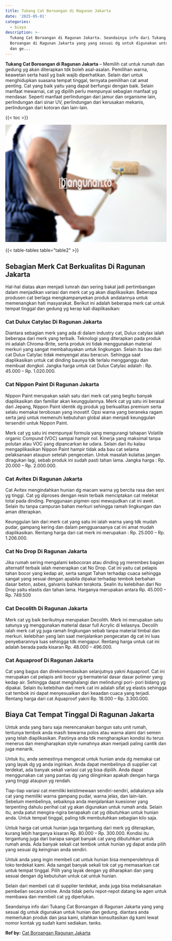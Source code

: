 ```yaml
---
title: Tukang Cat Boroangan di Ragunan Jakarta
date: '2025-05-01'
categories:
  - biaya
description: >-
  Tukang Cat Boroangan di Ragunan Jakarta. Seandainya info dari Tukang Cat
  Boroangan di Ragunan Jakarta yang yang sesuai dg untuk digunakan untuk hunian
  dan ge...
---
```


**Tukang Cat Boroangan di Ragunan Jakarta** – Memilih cat untuk rumah dan gedung yg akan diterapkan tdk boleh asal-asalan. Pemilihan warna, keawetan serta hasil yg baik wajib diperhatikan. Selain dari untuk menghidupkan suasana tempat tinggal, ternyata pemilihan cat amat penting. Cat yang baik yaitu yang dapat berfungsi dengan baik. Selain manfaat mewarnai, cat yg dipilih perlu mempunyai sebagian manfaat yg mendasar. Seperti manfaat perlindungan dari jamur dan organisme lain, perlindungan dari sinar UV, perlindungan dari kerusakan mekanis, perlindungan dari kotoran dan lain-lain.

{{< toc >}}

![Tukang Cat Boroangan di Ragunan Jakarta](/images/jasa-cat-murah02.png)

{{< table-tables table="table2" >}}

## Sebagian Merk Cat Berkualitas Di Ragunan Jakarta

Hal-hal diatas akan menjadi lumrah dan sering bakal jadi pertimbangan dalam menjadikan variasi dan merk cat yg akan diaplikasikan. Beberapa produsen cat berlaga mengkampanyekan produk andalannya untuk memenangkan hati masyarakat. Berikut ini adalah beberapa merk cat untuk tempat tinggal dan gedung yg kerap kali diaplikasikan:

### Cat Dulux Catylac Di Ragunan Jakarta

Diantara sebagian merk yang ada di dalam industry cat, Dulux catylax ialah beberapa dari merk yang terbaik. Teknologi yang diterapkan pada produk ini adalah Chroma-Brite, serta produk ini tidak menggunakan material merkuri yang sangat membahayakan untuk lingkungan. Selain itu bau dari cat Dulux Catylac tidak menyengat atau beracun. Sehingga saat diaplikasikan untuk cat dinding baunya tdk terlalu mengganggu dan membuat dongkol. Jangka harga untuk cat Dulux Catylac adalah : Rp. 45.000 – Rp. 1.020.000.

### Cat Nippon Paint Di Ragunan Jakarta

Nippon Paint merupakan salah satu dari merk cat yang begitu banyak diaplikasikan dan familiar akan keunggulannya. Merk cat yg satu ini berasal dari Jepang, Nippon Paint identik dg produk yg berkualitas premium serta selalu memakai terobosan yang inovatif. Opsi warna yang beraneka ragam serta janji untuk memenuhi kebutuhan global akan menjadi keunggulan tersendiri untuk Nippon Paint.

Merk cat yg satu ini mempunyai formula yang mengurangi tahapan Volatile organic Compund (VOC) sampai hampir nol. Kinerja yang maksimal tanpa polutan atau VOC yang dipancarkan ke udara. Selain dari itu kalau mengaplikasikan Nippon Paint hampir tidak ada bau cat selama pelaksanaan ataupun setelah pengecetan. Untuk masalah kulaitas jangan diragukan lagi, sebab produk ini sudah pasti tahan lama. Jangka harga : Rp. 20.000 – Rp. 2.000.000.

### Cat Avitex Di Ragunan Jakarta

Cat Avitex mengindahkan hunian dg macam warna yg bercita rasa dan seni yg tinggi. Cat yg diproses dengan resin terbaik menciptakan cat melekat total pada dinding. Penggunaan pigmen opsi mewujudkan cat ini awet. Selain itu tanpa campuran bahan merkuri sehingga ramah lingkungan dan aman diterapkan.

Keunggulan lain dari merk cat yang satu ini ialah warna yang tdk mudah pudar, gampang kering dan dalam pengguanaanya cat ini amat mudah diaplikasikan. Rentang harga dari cat merk ini merupakan : Rp. 25.000 – Rp. 1.206.000.

### Cat No Drop Di Ragunan Jakarta

Jika rumah sering mengalami kebocoran atau dinding yg merembes bagian alternatif terbaik ialah menerapkan cat No Drop. Cat ini yaitu cat pelapis tahan bocor yang kedap air, serta sangat Tahan terhadap cuaca sehingga sangat yang sesuai dengan apabila dipakai terhadap tembok berbahan dasar beton, asbes, galvanis bahkan terakota. Sealin itu kelebihan dari No Drop yaitu elastis dan tahan lama. Harganya merupakan antara Rp. 45.000 – Rp. 749.500

### Cat Decolith Di Ragunan Jakarta

Merk cat yg baik berikutnya merupakan Decolith. Merk ini merupakan satu satunya yg menggunakan material dasar full Acrylic di kelasnya. Decolih ialah merk cat yg juga ramah lingkungan sebab tanpa material timbal dan merkuri. kelebihan yang lain saat menjalankan pengecatan dg cat ini luas penyebarannya luas sehingga tdk mengapur. Rentang harga untuk cat ini adalah berada pada kisaran Rp. 48.000 – 496.000.

### Cat Aquaproof Di Ragunan Jakarta

Cat yang bagus dan direkomendasikan selanjutnya yakni Aquaproof. Cat ini merupakan cat pelapis anti bocor yg bermaterial dasar dasar polimer yang kedap air. Sehingga dapat menghalangi dan melindungi pori- pori bidang yg dipakai. Selain itu kelebihan dari merk cat ini adalah sifat yg elastis sehingga cat tembok ini dapat menyesuaikan dari keaadan cuaca yang terjadi. Rentang harga dari cat Aquaproof yakni Rp. 18.000 – Rp. 3.300.000.

## Biaya Cat Tempat Tinggal Di Ragunan Jakarta

Untuk anda yang baru saja merencanakan bangun satu unit rumah, tentunya tembok anda masih bewarna polos atau warna alami dari semen yang telah diaplikasikan. Pastinya anda tdk mengharapkan kondisi itu terus menerus dan mengharapkan style rumahnya akan menjadi paling cantik dan juga menarik.

Untuk itu, anda semestinya mengecat untuk hunian anda dg memakai cat yang layak dg yg anda inginkan. Anda dapat membelinya di supplier cat terdekat, ada banyak sekali variasi cat yg bisa dipilih. Anda dapat menggunakan cat yang pantas dg yang diinginkan apakah dengan harga yang tinggi ataupun yg rendah.

Tiap-tiap variasi cat memiliki keistimewaan sendiri-sendiri, adakalanya ada cat yang memiliki warna gampang pudar, warna jelas, dan lain-lain. Sebelum membelinya, sebaiknya anda menjalankan kuesioner yang terpenting dahulu perihal cat yg akan digunakan untuk rumah anda. Selain itu, anda patut mengira-ngira berapakah cat yg dibutuhkan untuk hunian anda. Untuk tempat tinggal, paling tdk membutuhkan sebagian kilo saja.

Untuk harga cat untuk hunian juga tergantung dari merk yg diterapkan, kurang lebih harganya kisaran Rp. 80.000 – Rp. 300.000. Kondisi itu tergantung juga dari barapa sangat banyak cat yang dibutuhkan untuk rumah anda. Ada banyak sekali cat tembok untuk hunian yg dapat anda pilih yang sesuai dg keinginan anda sendiri.

Untuk anda yang ingin membeli cat untuk hunian bisa memperolehnya di toko terdekat kami. Ada sangat banyak sekali tok cat yg memasarkan cat untuk tempat tinggal. Pilih yang layak dengan yg diharapkan dan yang sesuai dengan dg kebutuhan untuk cat untuk hunian.

Selain dari membeli cat di supplier terdekat, anda juga bisa melaksanakan pembelian secara online. Anda tidak perlu repot-repot datang ke agen untuk membawa dan membeli cat yg diperlukan.

Seandainya info dari Tukang Cat Boroangan di Ragunan Jakarta yang yang sesuai dg untuk digunakan untuk hunian dan gedung. diantara anda memerlukan produk dan jasa kami, silahkan konsultasikan dg kami lewat nomor kontak yg sudah kami sediakan. tanks.

**Ref by:** [Cat Boroangan Ragunan Jakarta](https://id.wikipedia.org/wiki/Cat)
